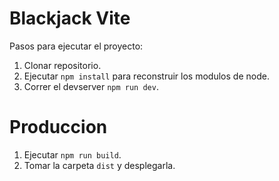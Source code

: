 # Blackjack Vite

Pasos para ejecutar el proyecto:

1. Clonar repositorio.
2. Ejecutar `npm install` para reconstruir los modulos de node.
3. Correr el devserver `npm run dev`.

# Produccion

1. Ejecutar `npm run build`.
2. Tomar la carpeta `dist` y desplegarla.
